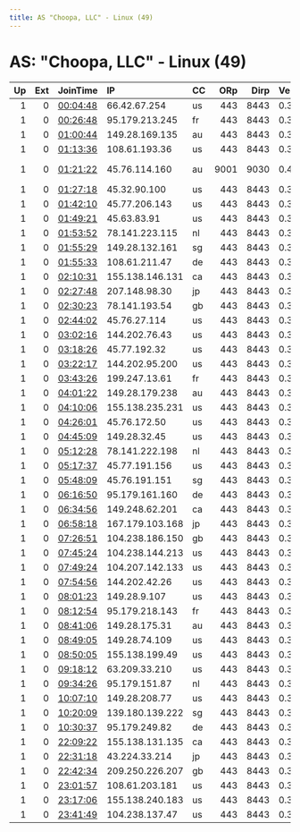 ```yaml
---
title: AS "Choopa, LLC" - Linux (49)
---
```


# AS: "Choopa, LLC" - Linux (49)

|   Up |   Ext | JoinTime                                                                                            | IP              | CC   |   ORp |   Dirp | Version   | Contact                   | Nickname     |   eFamMembers |
|-----:|------:|:----------------------------------------------------------------------------------------------------|:----------------|:-----|------:|-------:|:----------|:--------------------------|:-------------|--------------:|
|    1 |     0 | [00:04:48](https://metrics.torproject.org/rs.html#details/9FE4E08A02FF7FD64B0C89E55B7CC93C5D837023) | 66.42.67.254    | us   |   443 |   8443 | 0.3.5.8   | None                      | Unnamed      |             1 |
|    1 |     0 | [00:26:48](https://metrics.torproject.org/rs.html#details/8C2F1BBADF4C76FB8C5C446F2EF6A146FA3665CB) | 95.179.213.245  | fr   |   443 |   8443 | 0.3.5.8   | None                      | Unnamed      |             1 |
|    1 |     0 | [01:00:44](https://metrics.torproject.org/rs.html#details/D8E208DCC82DFA0BEC36A0500C26D136058C8B94) | 149.28.169.135  | au   |   443 |   8443 | 0.3.5.8   | None                      | Unnamed      |             1 |
|    1 |     0 | [01:13:36](https://metrics.torproject.org/rs.html#details/9209AC5E4D8D324C37304A6D192FEB0EE56B54B5) | 108.61.193.36   | us   |   443 |   8443 | 0.3.5.8   | None                      | Unnamed      |             1 |
|    1 |     0 | [01:21:22](https://metrics.torproject.org/rs.html#details/8B3D8CF3D7100A402FF4415252E249D6C51EFCEF) | 45.76.114.160   | au   |  9001 |   9030 | 0.4.1.6   | E0ADA25E0EF291F4 Ashley G | mobileitdept |             1 |
|    1 |     0 | [01:27:18](https://metrics.torproject.org/rs.html#details/4FD4F8808F69968B36124E0AE278A08F68D72546) | 45.32.90.100    | us   |   443 |   8443 | 0.3.5.8   | None                      | Unnamed      |             1 |
|    1 |     0 | [01:42:10](https://metrics.torproject.org/rs.html#details/ADD9A24588F8B24C2C5BC125465478508ACC1EA6) | 45.77.206.143   | us   |   443 |   8443 | 0.3.5.8   | None                      | Unnamed      |             1 |
|    1 |     0 | [01:49:21](https://metrics.torproject.org/rs.html#details/8F9B5F81589418F342EF9204FB514B579A7D19B7) | 45.63.83.91     | us   |   443 |   8443 | 0.3.5.8   | None                      | Unnamed      |             1 |
|    1 |     0 | [01:53:52](https://metrics.torproject.org/rs.html#details/CFF9AEBF8BBB78621BDC39F2A1B835E7069E76D9) | 78.141.223.115  | nl   |   443 |   8443 | 0.3.5.8   | None                      | Unnamed      |             1 |
|    1 |     0 | [01:55:29](https://metrics.torproject.org/rs.html#details/6E87B1D58C1E6DDC2D62B7D0672E863E260D44DA) | 149.28.132.161  | sg   |   443 |   8443 | 0.3.5.8   | None                      | Unnamed      |             1 |
|    1 |     0 | [01:55:33](https://metrics.torproject.org/rs.html#details/DB81451E5F84032D429E32B6EBFEFCAF2779302E) | 108.61.211.47   | de   |   443 |   8443 | 0.3.5.8   | None                      | Unnamed      |             1 |
|    1 |     0 | [02:10:31](https://metrics.torproject.org/rs.html#details/DC1085E67E51FEA407CF5056833378409A103016) | 155.138.146.131 | ca   |   443 |   8443 | 0.3.5.8   | None                      | Unnamed      |             1 |
|    1 |     0 | [02:27:48](https://metrics.torproject.org/rs.html#details/A9765E6AF8D6CF812B1E11C5EEC1ECDFF128D585) | 207.148.98.30   | jp   |   443 |   8443 | 0.3.5.8   | None                      | Unnamed      |             1 |
|    1 |     0 | [02:30:23](https://metrics.torproject.org/rs.html#details/765A08FAB14105F40AA4413DDE9163C0542A83A6) | 78.141.193.54   | gb   |   443 |   8443 | 0.3.5.8   | None                      | Unnamed      |             1 |
|    1 |     0 | [02:44:02](https://metrics.torproject.org/rs.html#details/1C8B1912D72EC2EB18F342D52C6CF0CCBC9184DD) | 45.76.27.114    | us   |   443 |   8443 | 0.3.5.8   | None                      | Unnamed      |             1 |
|    1 |     0 | [03:02:16](https://metrics.torproject.org/rs.html#details/371281B5B206D6EAB70578376A396A0ECA03C5FE) | 144.202.76.43   | us   |   443 |   8443 | 0.3.5.8   | None                      | Unnamed      |             1 |
|    1 |     0 | [03:18:26](https://metrics.torproject.org/rs.html#details/C1EA26E80CDE43656BA03616BE79FE2E0D0F0228) | 45.77.192.32    | us   |   443 |   8443 | 0.3.5.8   | None                      | Unnamed      |             1 |
|    1 |     0 | [03:22:17](https://metrics.torproject.org/rs.html#details/BBF0456C2BA478E90426709AFAA6FE4872FC25E1) | 144.202.95.200  | us   |   443 |   8443 | 0.3.5.8   | None                      | Unnamed      |             1 |
|    1 |     0 | [03:43:26](https://metrics.torproject.org/rs.html#details/6D65838EC2295232809671666890CF9B3A130415) | 199.247.13.61   | fr   |   443 |   8443 | 0.3.5.8   | None                      | Unnamed      |             1 |
|    1 |     0 | [04:01:22](https://metrics.torproject.org/rs.html#details/851C5F2B7EDD528285EB5418EFE1A835B0AD4084) | 149.28.179.238  | au   |   443 |   8443 | 0.3.5.8   | None                      | Unnamed      |             1 |
|    1 |     0 | [04:10:06](https://metrics.torproject.org/rs.html#details/CD75F4499A50C3A856630DA8948DE4FF120B2B75) | 155.138.235.231 | us   |   443 |   8443 | 0.3.5.8   | None                      | Unnamed      |             1 |
|    1 |     0 | [04:26:01](https://metrics.torproject.org/rs.html#details/B0F042D52B11980164E3F1D8EA00AB4F54C2845E) | 45.76.172.50    | us   |   443 |   8443 | 0.3.5.8   | None                      | Unnamed      |             1 |
|    1 |     0 | [04:45:09](https://metrics.torproject.org/rs.html#details/1EB5CD35FC4127E7D2D4D2273928646CC50847B2) | 149.28.32.45    | us   |   443 |   8443 | 0.3.5.8   | None                      | Unnamed      |             1 |
|    1 |     0 | [05:12:28](https://metrics.torproject.org/rs.html#details/31FFB6C26096219E1D270FEDC114B84172578CA8) | 78.141.222.198  | nl   |   443 |   8443 | 0.3.5.8   | None                      | Unnamed      |             1 |
|    1 |     0 | [05:17:37](https://metrics.torproject.org/rs.html#details/84399A39F262FBA2A692B9680CC0D1C1879147FD) | 45.77.191.156   | us   |   443 |   8443 | 0.3.5.8   | None                      | Unnamed      |             1 |
|    1 |     0 | [05:48:09](https://metrics.torproject.org/rs.html#details/4217EACA96AC93B8B5BD628F85E12C6ED1427F54) | 45.76.191.151   | sg   |   443 |   8443 | 0.3.5.8   | None                      | Unnamed      |             1 |
|    1 |     0 | [06:16:50](https://metrics.torproject.org/rs.html#details/41A021883E44879A0EBECAFCB47F39195F20E50C) | 95.179.161.160  | de   |   443 |   8443 | 0.3.5.8   | None                      | Unnamed      |             1 |
|    1 |     0 | [06:34:56](https://metrics.torproject.org/rs.html#details/7C70866E777C4E32618E609988F6C00E4179C814) | 149.248.62.201  | ca   |   443 |   8443 | 0.3.5.8   | None                      | Unnamed      |             1 |
|    1 |     0 | [06:58:18](https://metrics.torproject.org/rs.html#details/75DC68B16719EBC7076BD0C6F65E7234EA8D95F1) | 167.179.103.168 | jp   |   443 |   8443 | 0.3.5.8   | None                      | Unnamed      |             1 |
|    1 |     0 | [07:26:51](https://metrics.torproject.org/rs.html#details/044B31D180DCA8BCDEEC54AB8C5C7B6986DC920B) | 104.238.186.150 | gb   |   443 |   8443 | 0.3.5.8   | None                      | Unnamed      |             1 |
|    1 |     0 | [07:45:24](https://metrics.torproject.org/rs.html#details/1D8C0A22697AB9E2F3D9AE213F245F570EE3FBED) | 104.238.144.213 | us   |   443 |   8443 | 0.3.5.8   | None                      | Unnamed      |             1 |
|    1 |     0 | [07:49:24](https://metrics.torproject.org/rs.html#details/6D837EC8E3B6DF7E29A3534A29625F8B65416172) | 104.207.142.133 | us   |   443 |   8443 | 0.3.5.8   | None                      | Unnamed      |             1 |
|    1 |     0 | [07:54:56](https://metrics.torproject.org/rs.html#details/D88316DADA41CA37419B4C7FA6233427EC16E5CC) | 144.202.42.26   | us   |   443 |   8443 | 0.3.5.8   | None                      | Unnamed      |             1 |
|    1 |     0 | [08:01:23](https://metrics.torproject.org/rs.html#details/D6D2BC73A290A324A49AC54101220614E74A7DCD) | 149.28.9.107    | us   |   443 |   8443 | 0.3.5.8   | None                      | Unnamed      |             1 |
|    1 |     0 | [08:12:54](https://metrics.torproject.org/rs.html#details/7302C4C2EA7FD50AE34527672515541A71A8A03E) | 95.179.218.143  | fr   |   443 |   8443 | 0.3.5.8   | None                      | Unnamed      |             1 |
|    1 |     0 | [08:41:06](https://metrics.torproject.org/rs.html#details/D57A9BB56BB8BE597E0A3F20FE34836DCB0EC7DD) | 149.28.175.31   | au   |   443 |   8443 | 0.3.5.8   | None                      | Unnamed      |             1 |
|    1 |     0 | [08:49:05](https://metrics.torproject.org/rs.html#details/9B7E3BC7B8C6A5A78C57F5AF5E572D4D50B82E62) | 149.28.74.109   | us   |   443 |   8443 | 0.3.5.8   | None                      | Unnamed      |             1 |
|    1 |     0 | [08:50:05](https://metrics.torproject.org/rs.html#details/24F0A3D6E7347B2C9CBBBDD0F1B0DDFAC83255F9) | 155.138.199.49  | us   |   443 |   8443 | 0.3.5.8   | None                      | Unnamed      |             1 |
|    1 |     0 | [09:18:12](https://metrics.torproject.org/rs.html#details/53619E826B47868E66B970FB67E1310E738D82E8) | 63.209.33.210   | us   |   443 |   8443 | 0.3.5.8   | None                      | Unnamed      |             1 |
|    1 |     0 | [09:34:26](https://metrics.torproject.org/rs.html#details/303D814A7D79C1DF13C137CDA8AE70A53D0D2813) | 95.179.151.87   | nl   |   443 |   8443 | 0.3.5.8   | None                      | Unnamed      |             1 |
|    1 |     0 | [10:07:10](https://metrics.torproject.org/rs.html#details/AA2E132A88EFBFD79F28B926B2E0BDB3E0E3CF54) | 149.28.208.77   | us   |   443 |   8443 | 0.3.5.8   | None                      | Unnamed      |             1 |
|    1 |     0 | [10:20:09](https://metrics.torproject.org/rs.html#details/B900684F0CAD2092F2BE8498571A41F97CB787FE) | 139.180.139.222 | sg   |   443 |   8443 | 0.3.5.8   | None                      | Unnamed      |             1 |
|    1 |     0 | [10:30:37](https://metrics.torproject.org/rs.html#details/9452A1B62E31506CD51E2011735782BC626292B8) | 95.179.249.82   | de   |   443 |   8443 | 0.3.5.8   | None                      | Unnamed      |             1 |
|    1 |     0 | [22:09:22](https://metrics.torproject.org/rs.html#details/82AA3B82C6E044A994678ABE6778805CE4936A18) | 155.138.131.135 | ca   |   443 |   8443 | 0.3.5.8   | None                      | Unnamed      |             1 |
|    1 |     0 | [22:31:18](https://metrics.torproject.org/rs.html#details/CCA6A7405A6C622F3BD849347B7767AEB404D5F4) | 43.224.33.214   | jp   |   443 |   8443 | 0.3.5.8   | None                      | Unnamed      |             1 |
|    1 |     0 | [22:42:34](https://metrics.torproject.org/rs.html#details/51D3A03C2B38B213556B5C2688CF55F9FC03889A) | 209.250.226.207 | gb   |   443 |   8443 | 0.3.5.8   | None                      | Unnamed      |             1 |
|    1 |     0 | [23:01:57](https://metrics.torproject.org/rs.html#details/1125C3CD8A306A6C3E7253D7F73B8F52C7524731) | 108.61.203.181  | us   |   443 |   8443 | 0.3.5.8   | None                      | Unnamed      |             1 |
|    1 |     0 | [23:17:06](https://metrics.torproject.org/rs.html#details/B70854D10E07CDDACDB8F39DA8B4063A5BE9B6BB) | 155.138.240.183 | us   |   443 |   8443 | 0.3.5.8   | None                      | Unnamed      |             1 |
|    1 |     0 | [23:41:49](https://metrics.torproject.org/rs.html#details/D9D2222B3DD051F2807B73203A323EB0B54935E7) | 104.238.137.47  | us   |   443 |   8443 | 0.3.5.8   | None                      | Unnamed      |             1 |
